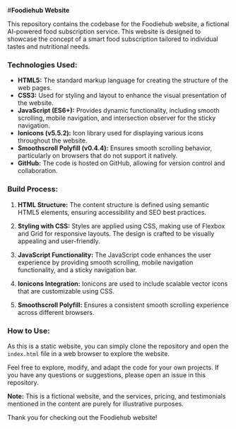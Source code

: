 #**Foodiehub Website**

This repository contains the codebase for the Foodiehub website, a fictional AI-powered food subscription service. This website is designed to showcase the concept of a smart food subscription tailored to individual tastes and nutritional needs.

### Technologies Used:

- **HTML5:** The standard markup language for creating the structure of the web pages.
- **CSS3:** Used for styling and layout to enhance the visual presentation of the website.
- **JavaScript (ES6+):** Provides dynamic functionality, including smooth scrolling, mobile navigation, and intersection observer for the sticky navigation.
- **Ionicons (v5.5.2):** Icon library used for displaying various icons throughout the website.
- **Smoothscroll Polyfill (v0.4.4):** Ensures smooth scrolling behavior, particularly on browsers that do not support it natively.
- **GitHub:** The code is hosted on GitHub, allowing for version control and collaboration.

### Build Process:

1. **HTML Structure:** The content structure is defined using semantic HTML5 elements, ensuring accessibility and SEO best practices.

2. **Styling with CSS:** Styles are applied using CSS, making use of Flexbox and Grid for responsive layouts. The design is crafted to be visually appealing and user-friendly.

3. **JavaScript Functionality:** The JavaScript code enhances the user experience by providing smooth scrolling, mobile navigation functionality, and a sticky navigation bar.

4. **Ionicons Integration:** Ionicons are used to include scalable vector icons that are customizable using CSS.

5. **Smoothscroll Polyfill:** Ensures a consistent smooth scrolling experience across different browsers.

### How to Use:

As this is a static website, you can simply clone the repository and open the `index.html` file in a web browser to explore the website.

Feel free to explore, modify, and adapt the code for your own projects. If you have any questions or suggestions, please open an issue in this repository.

**Note:** This is a fictional website, and the services, pricing, and testimonials mentioned in the content are purely for illustrative purposes.

Thank you for checking out the Foodiehub website!
